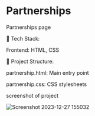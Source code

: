 # Partnerships
Partnerships page

🚀 Tech Stack:

  Frontend: HTML, CSS
  
📂 Project Structure:

partnership.html: Main entry point

partnership.css: CSS stylesheets

screenshot of project

![Screenshot 2023-12-27 155032](https://github.com/nikhilhmane49/Partnerships/assets/137916068/4cd04e16-8e78-4e54-bbdf-0c0523125342)



